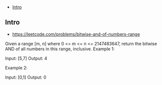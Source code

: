 - [Intro](#intro)

## Intro

- https://leetcode.com/problems/bitwise-and-of-numbers-range

Given a range [m, n] where 0 <= m <= n <= 2147483647, return the bitwise AND of all numbers in this range, inclusive.
Example 1:

Input: [5,7]
Output: 4

Example 2:

Input: [0,1]
Output: 0